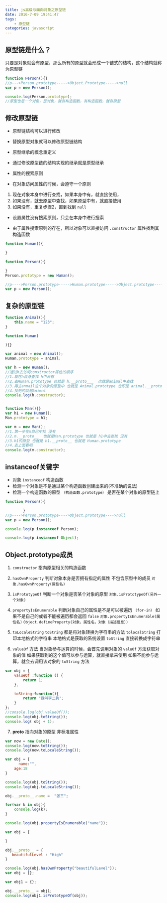 ```yaml
---
title: js高级与面向对象之原型链
date: 2016-7-09 19:41:47
tags:
	- 原型链
categories: javascript
---
```


## 原型链是什么？

只要是对象就会有原型，那么所有的原型就会形成一个链式的结构，这个结构就称为原型链

<!-- more -->

```js
function Person(){}
//p--->Person.prototype----->Object.Prototype----->null
var p = new Person();

console.log(Person.prototype);
//原型也是一个对象，是对象，就有构造函数，有构造函数，就有原型
```

## 修改原型链

* 原型链结构可以进行修改
* 替换原型对象就可以修改原型链结构

* 原型继承的概念重定义
* 通过修改原型链的结构实现的继承就是原型继承

* 属性的搜索原则
* 在对象访问属性的时候，会遵守一个原则
1. 现在对象本身中进行查找，如果本身中有，就直接使用，
2. 如果没有，就去原型中查找，如果原型中有，就直接使用
3. 如果没有，重复步骤2，直到找到 `null`

* 设置属性没有搜索原则，只会在本身中进行搜索

* 由于属性搜索原则的存在，所以对象可以直接访问 `.constructor` 属性找到其构造函数

```js
function Human(){

}

function Person(){

}
Person.prototype = new Human();

//p---->Person.prototype----->Human.prototype----->Object.prototype----->null
var p = new Person();
```

## 复杂的原型链

```js
function Animal(){
    this.name = "123";
}

function Human(

){}

var animal = new Animal();
Human.prototype = animal;

var h = new Human();
//通过h去访问constructor属性的顺序
//1.现在h自身查找 h中没有
//2.去Human.prototype 也就是 h.__proto___  也就是animal中去找
//3.再去anmail这个对象的原型中 也就是 Animal.prototype 也即是 animal.__proto__ 中去找
//4.找到的就是Animal
console.log(h.constructor);


function Man(){}
var h1 = new Human();
Man.prototype = h1;

var m = new Man();
//1.第一步在m自己中找 没有
//2.m.__proto__  也就是Man.prototype 也就是 h1中去查找 没有
//3.h1的原型 也就是 h1.__proto__ 也就是 Human.prototype
//4.去上面看吧
console.log(m.constructor);

```

## instanceof关键字

* 对象 `instanceof` 构造函数
* 检测一个对象是不是通过某个构造函数创建出来的(不准确的说法)
* 检测一个构造函数的原型 `（构造函数.prototype）` 是否在某个对象的原型链上

```js
function Person(){

        }
//p---->Person.prototype---->Object.prototype---->null
var p = new Person();

console.log(p instanceof Person);

console.log(p instanceof Object);
```

## Object.prototype成员

1.  `constructor`  指向原型相关的构造函数
2.  `hasOwnProperty` 判断对象本身是否拥有指定的属性  不包含原型中的成员
	`对象.hasOwnProperty(属性名)`
3.  `isPrototypeOf` 判断一个对象是否某个对象的原型
	`对象.isPrototypeOf(另外一个对象)`
4.  `propertyIsEnumerable`  判断对象自己的属性是不是可以被遍历 `（for-in）` 如果不是自己的或者不能被遍历都会返回 `false`
	`对象.propertyIsEnumerable(属性名)`
	`Object.defineProperty(对象，属性名，对象（描述信息）)`

5.  `toLocaleString`  `toString`   都是将对象转换为字符串的方法
	`tolocalString` 打印本地格式的字符串  本地格式是获取的系统设置
	`toString` 直接转换成字符串
6.  `valueOf` 方法
	当对象参与运算的时候，会首先调用对象的 `valuOf` 方法获取对象的值
	如果获取到的这个值可以参与运算，就直接拿来使用
	如果不能参与运算，就会去调用该对象的 `toString` 方法

```js
var obj = {
    valueOf :function () {
        return 1;
    },

    toString:function(){
        return "我叫李二狗";
    }
};
//console.log(obj.valueOf());
console.log(obj.toString());
console.log( obj + 1);
```

7. __proto__  指向对象的原型  非标准属性

```js
var now = new Date();
console.log(now.toString());
console.log(now.toLocaleString());

var obj = {
      name:"",
    age:18
}

console.log(obj.toString());
console.log(obj.toLocaleString());

obj.__proto__.name =  "张三";

for(var k in obj){
    console.log(k);
}

console.log(obj.propertyIsEnumerable("name"));

var obj = {

}

obj.__proto__ = {
   beautifulLevel : "High"
}

console.log(obj.hasOwnProperty("beautifulLevel"));
var obj = {};

var obj1 = {};

obj.__proto__ = obj1;
console.log(obj1.isPrototypeOf(obj));
```
